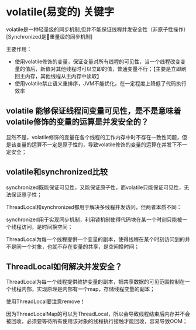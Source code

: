 # volatile(易变的) 关键字
volatile是一种轻量级的同步机制,但并不能保证线程并发安全性（非原子性操作）[Synchronized是重量级的同步机制]

主要作用：
- 使用volatile修饰的变量，保证变量对所有线程的可见性，当一个线程改变变量的值后，新值对其他线程时可以立即的值，普通变量不行；【主要是立即刷回主内存，其他线程从主内存中读取】
- 使用volatile禁止语义重排序，JVM不能优化，在一定程度上降低了代码执行效率

## volatile 能够保证线程间变量可见性，是不是意味着volatile修饰的变量的运算是并发安全的？

显然不是，volatile修饰的变量在各个线程的工作内存中时不存在一致性问题，但是该变量的运算不一定是原子性的，导致volatile修饰的变量的运算在并发下不一定安全；

## volatile和synchronized比较

synchronized既能保证可见性，又能保证原子性，而volatile只能保证可见性，无法保证原子性；

ThreadLocal和synchronized都用于解决多线程并发访问，但两者本质不同：

synchronized用于实现同步机制，利用锁机制使得代码块在某一个时刻只能被一个线程访问，是时间换空间；

ThreadLocal为每一个线程提供一个变量的副本，使得线程在某个时刻访问到的并不是同一个对象，也就不存在变量的共享，是空间换时间；

## ThreadLocal如何解决并发安全？

ThreadLocal为每一个线程提供维护变量的副本，把共享数据的可见范围控制在一个线程内部，实现原理是内部有一个map，存储线程变量的副本；

使用ThreadLocal要注意remove！

因为ThreadLocalMap的可以为ThreadLocal，所以会导致线程结束后内存并不会被回收，必须要等待所有使用该对象的线程执行接触才能回收，容易导致OOM；